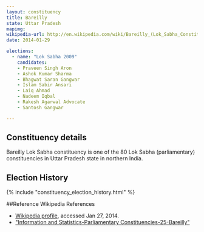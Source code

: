 ```yaml
---
layout: constituency
title: Bareilly
state: Uttar Pradesh
mapimg: 
wikipedia-url: http://en.wikipedia.com/wiki/Bareilly_(Lok_Sabha_Constituency)
date: 2014-01-29

elections: 
  - name: "Lok Sabha 2009"
    candidates: 
    - Praveen Singh Aron 
    - Ashok Kumar Sharma 
    - Bhagwat Saran Gangwar 
    - Islam Sabir Ansari 
    - Laiq Ahmad 
    - Nadeem Iqbal 
    - Rakesh Agarwal Advocate 
    - Santosh Gangwar 

---
```

## Constituency details
Bareilly Lok Sabha constituency is one of the 80 Lok Sabha (parliamentary) constituencies in Uttar Pradesh state in northern India.




## Election History
{% include "constituency_election_history.html" %}

##Reference
Wikipedia References
- [Wikipedia profile]({{page.profile.wikipedia}}), accessed Jan 27, 2014.
- ["Information and Statistics-Parliamentary Constituencies-25-Bareilly"][wiki1]

[wiki1]: http://ceouttarpradesh.nic.in/025_PC_Statistics_English.aspx
